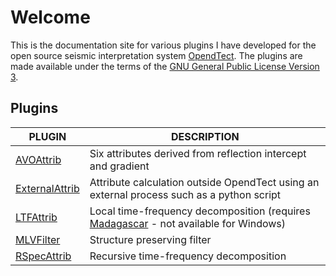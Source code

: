 # Welcome

This is the documentation site for various plugins  I have developed for the open source seismic interpretation system <a href="http://www.opendtect.org/" target="_blank">OpendTect</a>. The plugins are made available under the terms of the [GNU General Public License Version 3](license.txt).

## Plugins

| PLUGIN | DESCRIPTION |
|--------|-------------|
| [AVOAttrib](Attributes/AVOAttrib.md) | Six attributes derived from reflection intercept and gradient |
| [ExternalAttrib](Attributes/ExternalAttrib.md) | Attribute calculation outside OpendTect using an external process such as a python script |
| [LTFAttrib](Attributes/LTFAttrib.md) | Local time-frequency decomposition (requires [Madagascar](http://www.ahay.org) - not available for Windows) |
| [MLVFilter](Attributes/MLVFilter.md) | Structure preserving filter |
| [RSpecAttrib](Attributes/RSpecAttrib.md) | Recursive time-frequency decomposition |


